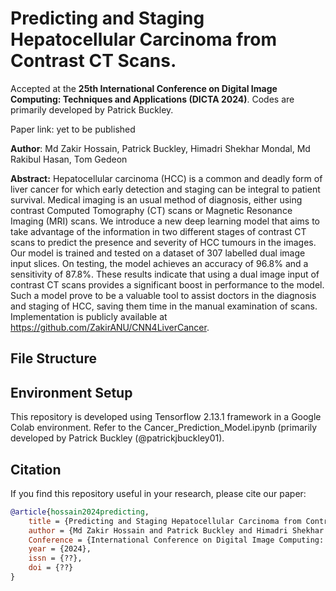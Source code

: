 # Predicting and Staging Hepatocellular Carcinoma from Contrast CT Scans. 
Accepted at the **25th International Conference on Digital Image Computing: Techniques and Applications (DICTA 2024)**. Codes are primarily developed by Patrick Buckley.

Paper link: yet to be published

**Author**: Md Zakir Hossain, Patrick Buckley, Himadri Shekhar Mondal, Md Rakibul Hasan, Tom Gedeon <br>

**Abstract:** Hepatocellular carcinoma (HCC) is a common and
deadly form of liver cancer for which early detection and
staging can be integral to patient survival. Medical imaging is
an usual method of diagnosis, either using contrast Computed
Tomography (CT) scans or Magnetic Resonance Imaging (MRI)
scans. We introduce a new deep learning model that aims to take
advantage of the information in two different stages of contrast
CT scans to predict the presence and severity of HCC tumours
in the images. Our model is trained and tested on a dataset
of 307 labelled dual image input slices. On testing, the model
achieves an accuracy of 96.8% and a sensitivity of 87.8%. These
results indicate that using a dual image input of contrast CT
scans provides a significant boost in performance to the model.
Such a model prove to be a valuable tool to assist doctors in the
diagnosis and staging of HCC, saving them time in the manual
examination of scans. Implementation is publicly available at https://github.com/ZakirANU/CNN4LiverCancer.

## File Structure


## Environment Setup

This repository is developed using Tensorflow 2.13.1 framework in a Google Colab environment. Refer to the Cancer_Prediction_Model.ipynb (primarily developed by Patrick Buckley (@patrickjbuckley01).


## Citation
If you find this repository useful in your research, please cite our paper:
```bibtex
@article{hossain2024predicting,
    title = {Predicting and Staging Hepatocellular Carcinoma from Contrast CT Scans},
    author = {Md Zakir Hossain and Patrick Buckley and Himadri Shekhar Mondal and Md Rakibul Hasan and Tom Gedeon},
    Conference = {International Conference on Digital Image Computing: Techniques and Applications},
    year = {2024},
    issn = {??},
    doi = {??}
}
```
